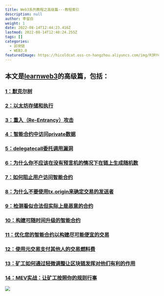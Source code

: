 ```yaml
---
title: Web3系列教程之高级篇---教程索引
description: null
author: 李留白
weight: 1
date: 2022-08-14T12:44:23.416Z
lastmod: 2022-08-14T12:48:24.255Z
tags: []
categories:
  - 区块链
  - WEB3.0
featuredImage: https://hicoldcat.oss-cn-hangzhou.aliyuncs.com/img/R3RYera.png
---
```


## 本文是[learnweb3](https://www.learnweb3.io/)的高级篇，包括：

### [1：默克尔树](https://hicoldcat.com/posts/web3/senior-track-1/)
### [2：以太坊存储和执行](https://hicoldcat.com/posts/web3/senior-track-2/)
### [3：重入（Re-Entrancy）攻击](https://hicoldcat.com/posts/web3/senior-track-3/)
### [4：智能合约中访问private数据](https://hicoldcat.com/posts/web3/senior-track-4/)
### [5：delegatecall委托调用漏洞](https://hicoldcat.com/posts/web3/senior-track-5/)
### [6：为什么你不应该在没有预言机的情况下在链上生成随机数](https://hicoldcat.com/posts/web3/senior-track-6/)
### [7：如何阻止用户访问智能合约](https://hicoldcat.com/posts/web3/senior-track-7/)
### [8：为什么不要使用tx.origin来确定交易的发送者](https://hicoldcat.com/posts/web3/senior-track-8/)
### [9：检测看似合法但实际上是恶意的合约](https://hicoldcat.com/posts/web3/senior-track-9/)
### [10：构建可随时间升级的智能合约](https://hicoldcat.com/posts/web3/senior-track-10/)
### [11：优化您的智能合约以构建尽可能便宜的交易](https://hicoldcat.com/posts/web3/senior-track-11/)
### [12：使用元交易支付其他人的交易燃料费](https://hicoldcat.com/posts/web3/senior-track-12/)
### [13：矿工如何通过轻微调整让区块链发挥对他们有利的作用](https://hicoldcat.com/posts/web3/senior-track-13/)
### [14：MEV实战：让矿工按照你的规则行事](https://hicoldcat.com/posts/web3/senior-track-14/)

![](https://hicoldcat.oss-cn-hangzhou.aliyuncs.com/img/my.png)